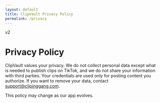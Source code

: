 ```yaml
---
layout: default
title: ClipVault Privacy Policy
permalink: /privacy
---
```

v2

# Privacy Policy

ClipVault values your privacy. We do not collect personal data except what is needed to publish clips on TikTok, and we do not share your information with third parties. Your credentials are used only for posting content you authorize. If you want to remove your data, contact support@clipinggang.com.

This policy may change as our app evolves.



